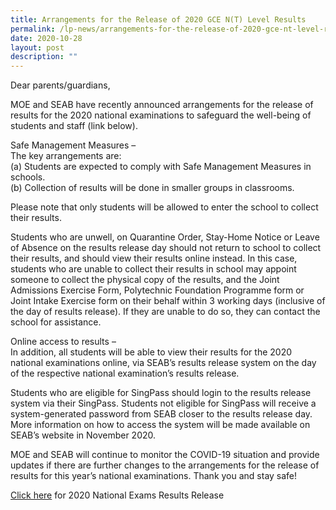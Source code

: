 ```yaml
---
title: Arrangements for the Release of 2020 GCE N(T) Level Results
permalink: /lp-news/arrangements-for-the-release-of-2020-gce-nt-level-results/
date: 2020-10-28
layout: post
description: ""
---
```

Dear parents/guardians,

MOE and SEAB have recently announced arrangements for the release of results for the 2020 national examinations to safeguard the well-being of students and staff (link below).

Safe Management Measures –  
The key arrangements are:  
(a) Students are expected to comply with Safe Management Measures in schools.  
(b) Collection of results will be done in smaller groups in classrooms.

Please note that only students will be allowed to enter the school to collect their results.

Students who are unwell, on Quarantine Order, Stay-Home Notice or Leave of Absence on the results release day should not return to school to collect their results, and should view their results online instead. In this case, students who are unable to collect their results in school may appoint someone to collect the physical copy of the results, and the Joint Admissions Exercise Form, Polytechnic Foundation Programme form or Joint Intake Exercise form on their behalf within 3 working days (inclusive of the day of results release). If they are unable to do so, they can contact the school for assistance.

Online access to results –  
In addition, all students will be able to view their results for the 2020 national examinations online, via SEAB’s results release system on the day of the respective national examination’s results release.

Students who are eligible for SingPass should login to the results release system via their SingPass. Students not eligible for SingPass will receive a system-generated password from SEAB closer to the results release day. More information on how to access the system will be made available on SEAB’s website in November 2020.

MOE and SEAB will continue to monitor the COVID-19 situation and provide updates if there are further changes to the arrangements for the release of results for this year’s national examinations. Thank you and stay safe!

[Click here](https://go.gov.sg/resultsrelease2020) for 2020 National Exams Results Release